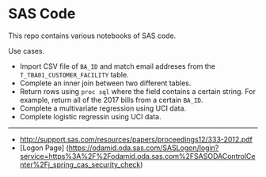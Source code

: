 # SAS Code

This repo contains various notebooks of SAS code. 

Use cases.

* Import CSV file of `BA_ID` and match email addreses from the `T_TBA01_CUSTOMER_FACILITY` table. 
* Complete an inner join between two different tables.
* Return rows using `proc sql` where the field contains a certain string. For example, return all of the 2017 bills from a certain `BA_ID`. 
* Complete a multivariate regression using UCI data.
* Complete logistic regressin using UCI data. 

***

* http://support.sas.com/resources/papers/proceedings12/333-2012.pdf
* [Logon Page] (https://odamid.oda.sas.com/SASLogon/login?service=https%3A%2F%2Fodamid.oda.sas.com%2FSASODAControlCenter%2Fj_spring_cas_security_check)
